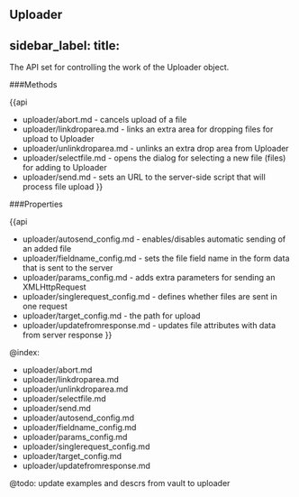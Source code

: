 Uploader
---
sidebar_label: 
title: 
---          

The API set for controlling the work of the Uploader object.

###Methods

{{api
- uploader/abort.md - cancels upload of a file
- uploader/linkdroparea.md - links an extra area for dropping files for upload to Uploader
- uploader/unlinkdroparea.md - unlinks an extra drop area from Uploader
- uploader/selectfile.md - opens the dialog for selecting a new file (files) for adding to Uploader
- uploader/send.md - sets an URL to the server-side script that will process file upload
}}

###Properties

{{api
- uploader/autosend_config.md - enables/disables automatic sending of an added file
- uploader/fieldname_config.md - sets the file field name in the form data that is sent to the server
- uploader/params_config.md - adds extra parameters for sending an XMLHttpRequest
- uploader/singlerequest_config.md - defines whether files are sent in one request
- uploader/target_config.md - the path for upload
- uploader/updatefromresponse.md - updates file attributes with data from server response 
}}

@index:
- uploader/abort.md
- uploader/linkdroparea.md 
- uploader/unlinkdroparea.md 
- uploader/selectfile.md
- uploader/send.md 
- uploader/autosend_config.md 
- uploader/fieldname_config.md 
- uploader/params_config.md 
- uploader/singlerequest_config.md
- uploader/target_config.md 
- uploader/updatefromresponse.md

@todo:
update examples and descrs from vault to uploader 